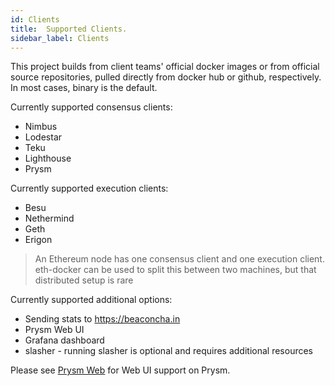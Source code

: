 ```yaml
---
id: Clients
title:  Supported Clients.
sidebar_label: Clients
---
```


This project builds from client teams' official docker images or from official source repositories, pulled
directly from docker hub or github, respectively. In most cases, binary is the default.

Currently supported consensus clients:
- Nimbus
- Lodestar
- Teku
- Lighthouse
- Prysm

Currently supported execution clients:
- Besu
- Nethermind
- Geth
- Erigon

> An Ethereum node has one consensus client and one execution client. eth-docker can be used to
> split this between two machines, but that distributed setup is rare

Currently supported additional options:
- Sending stats to https://beaconcha.in
- Prysm Web UI
- Grafana dashboard
- slasher - running slasher is optional and requires additional resources

Please see [Prysm Web](../Usage/PrysmWeb.md) for Web UI support on Prysm.
